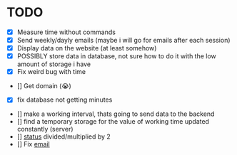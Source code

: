 # TODO 

- [x] Measure time without commands
- [x] Send weekly/dayly emails (maybe i will go for emails after each session)
- [x] Display data on the website (at least somehow)
- [x] POSSIBLY store data in database, not sure how to do it with the low amount of storage i have
- [x] Fix weird bug with time
- [] Get domain (:sob:)
- [x] fix database not getting minutes
- [] make a working interval, thats going to send data to the backend
- [] find a temporary storage for the value of working time updated constantly (server)
- [] [status](../src/time/status.ts) divided/multiplied by 2
- [] Fix [email](../src/email/session_end.ts)
